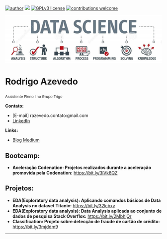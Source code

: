[![author](https://img.shields.io/badge/author-razevedo1994-red.svg)](https://www.linkedin.com/in/azevedo94/) [![](https://img.shields.io/badge/python-3.7+-blue.svg)](https://www.python.org/downloads/release/python-365/) [![GPLv3 license](https://img.shields.io/badge/License-GPLv3-blue.svg)](http://perso.crans.org/besson/LICENSE.html) [![contributions welcome](https://img.shields.io/badge/contributions-welcome-brightgreen.svg?style=flat)](https://github.com/carlosfab/data_science/issues)

<p align="center">
  <img src="banner2.jpg" >
</p>


# Rodrigo Azevedo
<sub>Assistente Pleno I no Grupo Trigo</sub>


**Contato:**
* [E-mail] razevedo.contato:gmail.com
* [LinkedIn](https://www.linkedin.com/in/azevedo94/)


**Links:**
* [Blog Medium](https://bit.ly/33QJREb)


## Bootcamp:
* **Aceleração Codenation: Projetos realizados durante a aceleração promovida pela Codenation:** https://bit.ly/3iVk8QZ


## Projetos:
* **EDA(Exploratory data analysis): Aplicando comandos básicos de Data Analysis no dataset Titanic:** https://bit.ly/32lcbxy
* **EDA(Exploratory data analysis): Data Analysis aplicada ao conjunto de dados de pesquisa Stack Overflox:** https://bit.ly/2MbhjQr
* **Classification: Projeto sobre detecção de fraude de cartão de crédito:** https://bit.ly/3mjddm9



---




